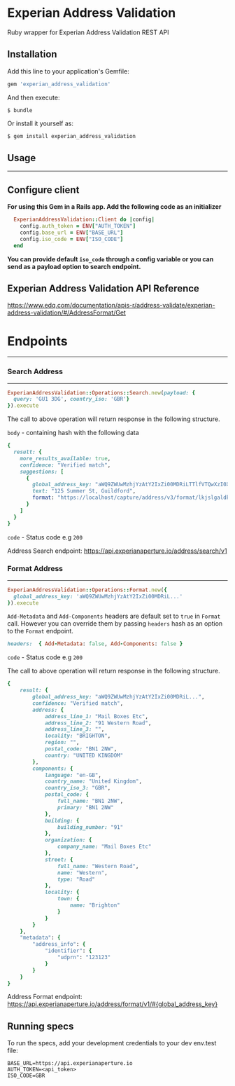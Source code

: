 # Experian Address Validation
Ruby wrapper for Experian Address Validation REST API

## Installation
Add this line to your application's Gemfile:

```ruby
gem 'experian_address_validation'
```
And then execute:

    $ bundle

Or install it yourself as:
```ruby
$ gem install experian_address_validation
```

## Usage
------
## Configure client
**For using this Gem in a Rails app. Add the following code as an initializer**

``` ruby
  ExperianAddressValidation::Client do |config|
    config.auth_token = ENV["AUTH_TOKEN"]
    config.base_url = ENV["BASE_URL"]
    config.iso_code = ENV["ISO_CODE"]
  end
```
**You can provide default ``iso_code`` through a config variable or you can send as a payload option to search endpoint.**

## Experian Address Validation API Reference
https://www.edq.com/documentation/apis-r/address-validate/experian-address-validation/#/AddressFormat/Get

# Endpoints
---

### Search Address
------

``` ruby
ExperianAddressValidation::Operations::Search.new(payload: {
  query: 'GU1 3DG', country_iso: 'GBR'}
}).execute
```
The call to above operation will return response in the following structure.

``body`` - containing hash with the following data

``` ruby
{
  result: {
    more_results_available: true,
    confidence: "Verified match",
    suggestions: [
      {
        global_address_key: "aWQ9ZWUwMzhjYzAtY2IxZi00MDRiLTTlfVTQwXzI0XzBfMF8wPTV-fn4",
        text: "125 Summer St, Guildford",
        format: "https://localhost/capture/address/v3/format/lkjslgaldkgalfdgobihflg9703502462lkg"
      }
    ]
  }
}
```
``code`` - Status code e.g ``200``

Address Search endpoint:
https://api.experianaperture.io/address/search/v1

### Format Address
------

``` ruby
ExperianAddressValidation::Operations::Format.new({
  global_address_key: 'aWQ9ZWUwMzhjYzAtY2IxZi00MDRiL...'
}).execute
```
``Add-Metadata`` and ``Add-Components`` headers are default set to ``true`` in ``Format`` call.
However you can override them by passing ``headers`` hash as an option to the ``Format`` endpoint.

``` ruby
headers:  { Add-Metadata: false, Add-Components: false }
```

``code`` - Status code e.g ``200``

The call to above operation will return response in the following structure.

``` ruby
{
    result: {
        global_address_key: "aWQ9ZWUwMzhjYzAtY2IxZi00MDRiL...",
        confidence: "Verified match",
        address: {
            address_line_1: "Mail Boxes Etc",
            address_line_2: "91 Western Road",
            address_line_3: "",
            locality: "BRIGHTON",
            region: "",
            postal_code: "BN1 2NW",
            country: "UNITED KINGDOM"
        },
        components: {
            language: "en-GB",
            country_name: "United Kingdom",
            country_iso_3: "GBR",
            postal_code: {
                full_name: "BN1 2NW",
                primary: "BN1 2NW"
            },
            building: {
                building_number: "91"
            },
            organization: {
                company_name: "Mail Boxes Etc"
            },
            street: {
                full_name: "Western Road",
                name: "Western",
                type: "Road"
            },
            locality: {
                town: {
                    name: "Brighton"
                }
            }
        }
    },
    "metadata": {
        "address_info": {
            "identifier": {
                "udprn": "123123"
            }
        }
    }
}
```

Address Format endpoint:
https://api.experianaperture.io/address/format/v1/#{global_address_key}

## Running specs

To run the specs, add your development credentials to your dev env.test file:
```
BASE_URL=https://api.experianaperture.io
AUTH_TOKEN=<api_token>
ISO_CODE=GBR
```
